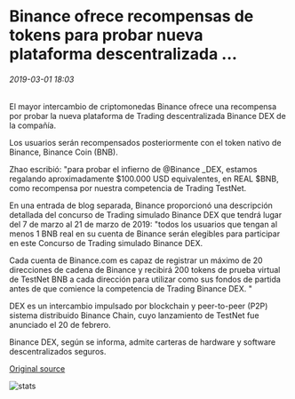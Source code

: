 # Binance ofrece recompensas de tokens para probar nueva plataforma descentralizada ...

###### 2019-03-01 18:03

El mayor intercambio de criptomonedas Binance ofrece una recompensa por probar la nueva plataforma de Trading descentralizada Binance DEX de la compañía.

Los usuarios serán recompensados posteriormente con el token nativo de Binance, Binance Coin (BNB).

Zhao escribió: "para probar el infierno de @Binance \_DEX, estamos regalando aproximadamente $100.000 USD equivalentes, en REAL $BNB, como recompensa por nuestra competencia de Trading TestNet.

En una entrada de blog separada, Binance proporcionó una descripción detallada del concurso de Trading simulado Binance DEX que tendrá lugar del 7 de marzo al 21 de marzo de 2019: "todos los usuarios que tengan al menos 1 BNB real en su cuenta de Binance serán elegibles para participar en este Concurso de Trading simulado Binance DEX.

Cada cuenta de Binance.com es capaz de registrar un máximo de 20 direcciones de cadena de Binance y recibirá 200 tokens de prueba virtual de TestNet BNB a cada dirección para utilizar como sus fondos de partida antes de que comience la competencia de Trading Binance DEX. "

DEX es un intercambio impulsado por blockchain y peer-to-peer (P2P) sistema distribuido Binance Chain, cuyo lanzamiento de TestNet fue anunciado el 20 de febrero.

Binance DEX, según se informa, admite carteras de hardware y software descentralizados seguros.

[Original source](https://cointelegraph.com/news/binance-offers-token-rewards-for-testing-new-decentralized-platform)

![stats](https://c.statcounter.com/11760860/0/a89fa40b/1/ "stats")